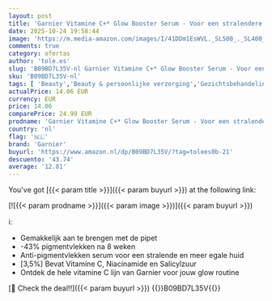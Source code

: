 ```yaml
---
layout: post
title: 'Garnier Vitamine C+* Glow Booster Serum - Voor een stralendere huid - Met Niacinamide  Vitamine C*  Salicylzuur en Melasyl - 30 ml - LICHTE  SNEL ABSORBERENDE textuur zonder plakkerigheid'
date: 2025-10-24 19:58:44
image: 'https://m.media-amazon.com/images/I/41DDm1EsWVL._SL500_._SL400_.jpg'
comments: true
category: ofertas
author: 'tole.es'
slug: 'B09BD7L35V-nl Garnier Vitamine C+* Glow Booster Serum - Voor een...'
sku: 'B09BD7L35V-nl'
tags: [ 'Beauty','Beauty & persoonlijke verzorging','Gezichtsbehandelingen & maskers','Gezichtsserums','Gezichtsverzorgingsproducten','Huidverzorging','garnier','🇳🇱', ]
actualPrice: 14.06 EUR
currency: EUR
price: 14.06
comparePrice: 24.99 EUR
prodname: 'Garnier Vitamine C+* Glow Booster Serum - Voor een stralendere huid - Met Niacinamide  Vitamine C*  Salicylzuur en Melasyl - 30 ml - LICHTE  SNEL ABSORBERENDE textuur zonder plakkerigheid'
country: 'nl'
flag: '🇳🇱'
brand: 'Garnier'
buyurl: 'https://www.amazon.nl/dp/B09BD7L35V/?tag=tolees0b-21'
descuento: '43.74'
average: '12.81'
---
```


You've got [{{< param title >}}]({{< param buyurl >}}) at the following link:

[![{{< param prodname >}}]({{< param image >}})]({{< param buyurl >}})

ℹ️:

- Gemakkelijk aan te brengen met de pipet
- -43% pigmentvlekken na 8 weken
- Anti-pigmentvlekken serum voor een stralende en meer egale huid
- [3,5%] Bevat Vitamine C, Niacinamide en Salicylzuur
- Ontdek de hele vitamine C lijn van Garnier voor jouw glow routine

[🛒 Check the deal!!]({{< param buyurl >}})
{{<world>}}B09BD7L35V{{</world>}}
